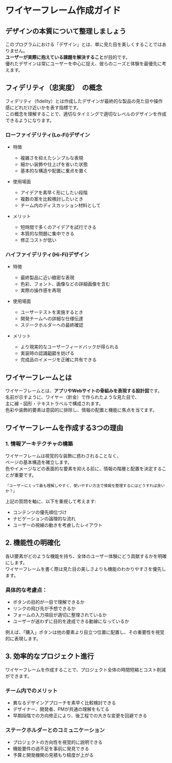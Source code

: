 # ワイヤーフレーム作成ガイド
## デザインの本質について整理しましょう
このプログラムにおける「デザイン」とは、単に見た目を美しくすることではありません。  
**ユーザーが実際に抱えている課題を解決すること**が目的です。  
優れたデザインは常にユーザーを中心に捉え、彼らのニーズと体験を最優先に考えます。  

## フィデリティ（忠実度）　の概念
 フィデリティ（fidelity）とは作成したデザインが最終的な製品の見た目や操作感にどれだけ近いかを表す指標です。  
 この概念を理解することで、適切なタイミングで適切なレベルのデザインを作成できるようになります。  

### ローファイデリティ(Lo-Fi)デザイン
- 特徴
  - 複雑さを抑えたシンプルな表現
  - 細かい装飾や仕上げを省いた状態
  - 基本的な構造や配置に重点を置く

- 使用場面
  - アイデアを素早く形にしたい段階
  - 複数の案を比較検討したいとき
  - チーム内のディスカッション材料として

- メリット
  - 短時間で多くのアイデアを試行できる
  - 本質的な問題に集中できる
  - 修正コストが低い

### ハイファイデリティ(Hi-Fi)デザイン
- 特徴
  - 最終製品に近い緻密な表現
  - 色彩、フォント、画像などの詳細画像を含む
  - 実際の操作感を再現

- 使用場面
  - ユーザーテストを実施するとき
  - 開発チームへの詳細な仕様伝達
  - ステークホルダーへの最終確認

- メリット
  - より現実的なユーザーフィードバックが得られる
  - 実装時の認識齟齬を妨げる
  - 完成品のイメージを正確に共有できる

## ワイヤーフレームとは
ワイヤーフレームとは、**アプリやWebサイトの骨組みを表現する設計図**です。  
名前が示すように、ワイヤー（針金）で作られたような見た目で、  
主に線・図形・テキストラベルで構成されます。  
色彩や装飾的要素は意図的に排除し、情報の配置と機能に焦点を当てます。  

## ワイヤーフレームを作成する3つの理由
### 1. 情報アーキテクチャの構築
ワイヤーフレームは視覚的な装飾に惑わされることなく、  
ページの基本構造を確立します。  
色やイメージなどの表面的な要素を抑える前に、情報の階層と配置を決定することが重要です。  

```
「ユーザーにとって最も理解しやすく、使いやすい方法で情報を整理するにはどうすれば良いか？」
```
上記の質問を軸に、以下を重視して考えます:
- コンテンツの優先順位づけ
- ナビゲーションの論理的な流れ
- ユーザーの視線の動きを考慮したレイアウト


## 2. 機能性の明確化
各UI要素がどのような機能を持ち、全体のユーザー体験にどう貢献するかを明確にします。  
ワイヤーフレームを書く際は見た目の美しさよりも機能のわかりやすさを優先します。  

### 具体的な考慮点：
- ボタンの目的が一目で理解できるか
- リンクの飛び先が予想できるか
- フォームの入力項目が適切に整理されているか
- ユーザーが迷わずに目的を達成できる動線になっているか

例えば、「購入」ボタンは他の要素より目立つ位置に配置し、その重要性を視覚的に表現します。

## 3. 効率的なプロジェクト進行
ワイヤーフレームを作成することで、プロジェクト全体の時間短縮とコスト削減ができます。 
### チーム内でのメリット
- 異なるデザインアプローチを素早く比較検討できる
- デザイナー、開発者、PMが共通の理解をもてる
- 早期段階での方向修正により、後工程での大きな変更を回避できる

### ステークホルダーとのコミュニケーション
- プロジェクトの方向性を視覚的に説明できる
- 機能要件の過不足を事前に発見できる
- 予算と開発機関の見積もり精度が上がる


